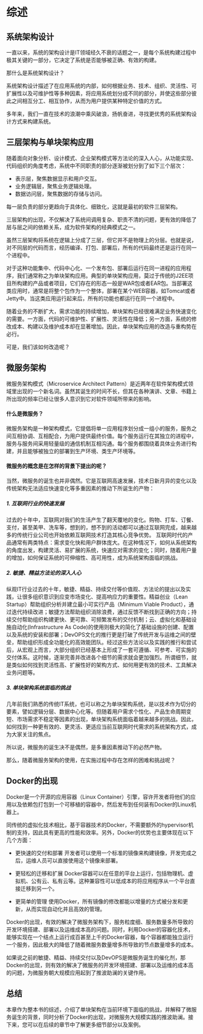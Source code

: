 # 综述

## 系统架构设计

一直以来，系统的架构设计是IT领域经久不衰的话题之一，是每个系统构建过程中极其关键的一部分，它决定了系统是否能够被正确、有效的构建。

那什么是系统架构设计？

系统架构设计描述了在应用系统的内部，如何根据业务、技术、组织、灵活性、可扩展性以及可维护性等多种因素，将应用系统划分成不同的部分，并使这些部分彼此之间相互分工、相互协作，从而为用户提供某种特定价值的方式。

多年来，我们一直在技术的浪潮中乘风破浪，扬帆奋进，寻找更优秀的系统架构设计方式来构建系统。

## 三层架构与单块架构应用

随着面向对象分析、设计模式、企业架构模式等方法论的深入人心，从功能实现、代码组织的角度考虑，系统中不同职责的部分逐渐被划分到了如下三个层次：

- 表示层，聚焦数据显示和用户交互。
- 业务逻辑层，聚焦业务逻辑处理。
- 数据访问层，聚焦数据的存储与访问。

每一层负责的部分更趋向于具体化、细致化，这就是最初的软件三层架构。

三层架构的出现，不仅解决了系统间调用复杂、职责不清的问题，更有效的降低了层与层之间的依赖关系，成为软件架构的经典模式之一。

虽然三层架构将系统在逻辑上分成了三层，但它并不是物理上的分层。也就是说，对不同层的代码而言，经历编译、打包、部署后，所有的代码最终还是运行在同一个进程中。

对于这种功能集中、代码中心化、一个发布包、部署后运行在同一进程的应用程序，我们通常称之为单块架构应用。典型的单块架构应用，莫过于传统的J2EE项目所构建的产品或者项目，它们存在的形态一般是WAR包或者EAR包。当部署这类应用时，通常是将整个包作为一个整体，部署在某个WEB容器，如Tomcat或者Jetty中。当这类应用运行起来后，所有的功能也都运行在同一个进程中。

随着业务的不断扩大，需求功能的持续增加，单块架构已经很难满足业务快速变化的需要。一方面，代码的可维护性、扩展性、灵活性在降低；另一方面，系统的修改成本、构建以及维护成本却在显著增加。因此，单块架构应用的改造与重构势在必行。

可是，我们该如何改造呢？

## 微服务架构

微服务架构模式（Microservice Architect Pattern）是近两年在软件架构模式领域里出现的一个新名词。虽然其诞生的时间不长，但其在各种演讲、文章、书籍上所出现的频率已经让很多人意识到它对软件领域所带来的影响。

#### 什么是微服务？

微服务架构是一种架构模式，它提倡将单一应用程序划分成一组小的服务，服务之间互相协调、互相配合，为用户提供最终价值。每个服务运行在其独立的进程中，服务与服务间采用轻量级的通信机制互相沟通。每个服务都围绕着具体业务进行构建，并且能够被独立的部署到生产环境、类生产环境等。


#### 微服务的概念是在怎样的背景下提出的呢？

当然，微服务的诞生也并非偶然。它是互联网高速发展，技术日新月异的变化以及传统架构无法适应快速变化等多重因素的推动下所诞生的产物：

##### 1. 互联网行业的快速发展

过去的十年中，互联网对我们的生活产生了翻天覆地的变化。购物、打车、订餐、支付，甚至美甲、洗车等，想到的，想不到的活动都可以通过互联网完成，越来越多的传统行业公司也开始依赖互联网技术打造其核心竞争优势。
互联网时代的产品通常有两类特点：需求变化快和用户群体庞大。在这种情况下，如何从系统架构的角度出发，构建灵活、易扩展的系统，快速应对需求的变化；同时，随着用户量的增加，如何保证系统的可伸缩性、高可用性，成为系统架构面临的挑战。

##### 2. 敏捷、精益方法论的深入人心

纵观IT行业过去的十年，敏捷、精益、持续交付等价值观、方法论的提出以及实践，让很多组织意识到应变市场变化、提高响应力的重要性。精益创业（Lean Startup）帮助组织分析并建立最小可实行产品（Minimum Viable Product），通过迭代持续改进；敏捷方法帮助组织消除浪费，通过反馈不断找到正确的方向；持续交付帮助组织构建更快、更可靠、可频繁发布的交付机制；云、虚拟化和基础设施自动化(Infrastructure As Code)的使用则极大的简化了基础设施的创建、配置以及系统的安装和部署；DevOPS文化的推行更是打破了传统开发与运维之间的壁垒，帮助组织形成全功能化的高效能团队。经过这些方法论以及实践的推行和尝试后，从宏观上而言，大部分组织已经基本上形成了一套可遵循、可参考、可实施的交付体系。这时候，逐渐完善并改进各个细节的需求就会更加强烈。所谓细节，就是类似如何找到灵活性高、扩展性好的架构方式、如何用更有效的技术、工具解决业务问题等。

##### 3. 单块架构系统面临的挑战

几年前我们熟悉的传统IT系统，也可以称之为单块架构系统，是以技术作为切分的要素，譬如逻辑分层、数据中心化等。但随着用户需求个性化、产品生命周期变短、市场需求不稳定等因素的出现，单块架构系统面临着越来越多的挑战。因此，如何找到一种更有效的、更灵活、更适应当前互联网时代需求的系统架构方式，成为大家关注的焦点。

所以说，微服务的诞生决不是偶然，是多重因素推动下的必然产物。

那么，随着微服务架构的使用，在实施过程中存在怎样的困难和挑战呢？

## Docker的出现

Docker是一个开源的应用容器（Linux Container）引擎，容许开发者将他们的应用以及依赖包打包到一个可移植的容器中，然后发布到任何装有Docker的Linux机器上。

同传统的虚拟化技术相比，基于容器技术的Docker，不需要额外的hypervisor机制的支持，因此具有更高的性能和效率。另外，Docker的优势也主要体现在以下几个方面：

- 更快速的交付和部署
开发者可以使用一个标准的镜像来构建镜像，开发完成之后，运维人员可以直接使用这个镜像来部署。

- 更轻松的迁移和扩展
Docker容器可以在任意的平台上运行，包括物理机、虚拟机、公有云、私有云等。这种兼容性可以低成本的将应用程序从一个平台直接迁移到另一个。

- 更简单的管理
使用Docker，所有镜像的修改都能以增量的方式被分发和更新，从而实现自动化并且高效的管理。

Docker的出现，有效的解决了微服务架构下，服务粒度细、服务数量多所导致的开发环境搭建、部署以及运维成本高的问题。同时，利用Docker的容器化技术，能够实现在一个结点上运行成百甚至上千的Docker容器，每个容器都能独立运行一个服务，因此极大的降低了随着微服务数量增多所导致的节点数量增多的成本。

如果说之前的敏捷、精益、持续交付以及DevOPS是微服务诞生的催化剂，那Docker的出现，则有效的解决了微服务的开发环境搭建、部署以及运维的成本高的问题，为微服务朝大规模应用起到了推波助澜的关键作用。

## 总结
本章作为整本书的综述，介绍了单块架构在当前环境下面临的挑战，并解释了微服务诞生的背景，同时分析了Docker的出现，对微服务大规模实践的推波助澜。接下来，您可以在后续的章节中了解更多细节部分以及案例。
